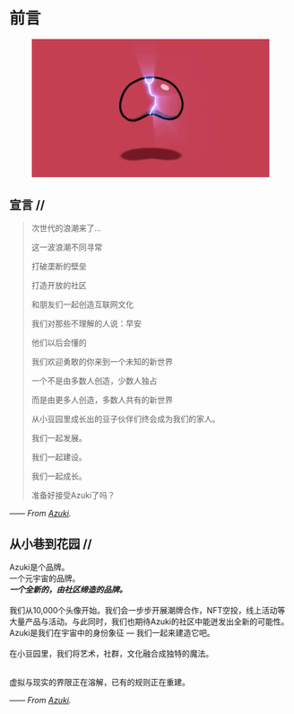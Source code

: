 # 前言

<figure><img src=".gitbook/assets/image (6).png" alt=""><figcaption></figcaption></figure>

## 宣言 //

> 次世代的浪潮来了...&#x20;
>
> 这一波浪潮不同寻常&#x20;
>
> 打破垄断的壁垒&#x20;
>
> 打造开放的社区&#x20;
>
> 和朋友们一起创造互联网文化&#x20;
>
> 我们对那些不理解的人说：早安&#x20;
>
> 他们以后会懂的
>
>
>
> 我们欢迎勇敢的你来到一个未知的新世界&#x20;
>
> 一个不是由多数人创造，少数人独占&#x20;
>
> 而是由更多人创造，多数人共有的新世界&#x20;
>
> 从小豆园里成长出的豆子伙伴们终会成为我们的家人。
>
>
>
> 我们一起发展。&#x20;
>
> 我们一起建设。&#x20;
>
> 我们一起成长。
>
>
>
> 准备好接受Azuki了吗？

&#x20;_—— From_ [_Azuki_](https://www.azuki.com/)_._

## 从小巷到花园 //

Azuki是个品牌。\
一个元宇宙的品牌。\
_**一个全新的，由社区缔造的品牌。**_\
\
我们从10,000个头像开始。我们会一步步开展潮牌合作，NFT空投，线上活动等大量产品与活动。与此同时，我们也期待Azuki的社区中能迸发出全新的可能性。Azuki是我们在宇宙中的身份象征 — 我们一起来建造它吧。\
\
在小豆园里，我们将艺术，社群，文化融合成独特的魔法。

\
虚拟与现实的界限正在溶解，已有的规则正在重建。

&#x20;_—— From_ [_Azuki_](https://www.azuki.com/)_._

